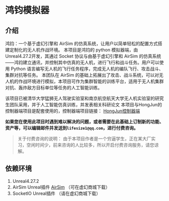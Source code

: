 # 鸿钧模拟器
## 介绍
鸿钧：一个基于虚幻引擎和 AirSim 的仿真系统，让用户以简单轻松的配置方式搭建定制化的无人机作战环境。 本项目是鸿钧的 python 模拟器端，由Unreal4.27.2开发，其通过 Socket 协议与由基于虚幻引擎和 AirSim 的仿真系统——鸿钧建立通讯，并控制其中仿真的无人机，进行飞行和战斗任务。用户可以使用 Python 语言编写无人机的飞行任务程序，完成无人机的编队飞行、攻击战斗、集群对抗等任务。 本团队在 AirSim 的基础上拓展出了攻击、战斗系统，可以对无人机的作战环境进行模拟，本项目可作为集群智能的训练平台，适用于无人机集群对抗、轰炸敌方目标单位等任务的人工智能训练。

该项目已被清华大学猛狮无人驾驶实验室和南京航空航天大学无人机实验室的研究生团队采用，并于人工智能仿真训练，并发表相关科研论文 本项目与HongJun的控制器端项目是配套使用的，控制器端项目链接：
[HongJun控制器端](https://github.com/CGandGameEngineLearner/HongJun)

**如果您在使用此项目时遇到难以解决的问题，或者需要在此基础上订制新的功能、资产等，可以编辑邮件并发送到`lifesize1@qq.com`，进行付费咨询。**
> 关于付费咨询的说明：
> 由于本项目作者是一个穷逼学生，正在某大厂实习，空闲时间少，前来咨询的人比较多，所以开启付费咨询服务，请您谅解。

## 依赖环境
1. Unreal4.27.2
2. AirSim Unreal插件 [AirSim](https://github.com/microsoft/AirSim/tree/main/Unreal/Plugins/AirSim) （可在虚幻商城下载）
3. SocketIO Unreal插件 （请在虚幻商城下载）
